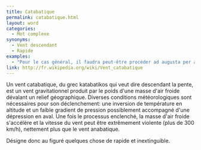 ```yaml
---
title: Catabatique
permalink: catabatique.html
layout: word
categories:
  - Mot complexe
synonyms:
  - Vent descendant
  - Rapide
examples:
  - "Pour le cas général, il faudra peut-être procéder ad augusta per angustaet adopter un modus opérandi suivant un vent catabatique…"
link: http://fr.wikipedia.org/wiki/Vent_catabatique
---
```


Un vent catabatique, du grec katabatikos qui veut dire descendant la pente, est un vent gravitationnel produit par le poids d'une masse d'air froide dévalant un relief géographique. Diverses conditions météorologiques sont nécessaires pour son déclenchement: une inversion de température en altitude et un faible gradient de pression possiblement accompagné d'une dépression en aval. Une fois le processus enclenché, la masse d'air froide s'accélère et la vitesse du vent peut être extrêmement violente (plus de 300 km/h), nettement plus que le vent anabatique.

Désigne donc au figuré quelques chose de rapide et inextinguible.

